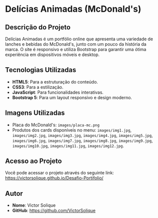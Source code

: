 # Delícias Animadas (McDonald's)

## Descrição do Projeto
Delícias Animadas é um portfólio online que apresenta uma variedade de lanches e bebidas do McDonald's, junto com um pouco da história da marca. O site é responsivo e utiliza Bootstrap para garantir uma ótima experiência em dispositivos móveis e desktop.

## Tecnologias Utilizadas
- **HTML5**: Para a estruturação do conteúdo.
- **CSS3**: Para a estilização.
- **JavaScript**: Para funcionalidades interativas.
- **Bootstrap 5**: Para um layout responsivo e design moderno.

## Imagens Utilizadas
- Placa do McDonald's: `images/placa-mc.png`
- Produtos dos cards disponíveis no menu: `images/img1.jpg`, `images/img2.jpg`, `images/img3.jpg`, `images/img4.jpg`, `images/img5.jpg`, `images/img6.jpg`, `images/img7.jpg`, `images/img8.jpg`, `images/img9.jpg`, `images/img10.jpg`, `images/img11.jpg`, `images/img12.jpg`.

## Acesso ao Projeto
Você pode acessar o projeto através do seguinte link: https://victorsolique.github.io/Desafio-Portifolio/

## Autor
- **Nome**: Victor Solique
- **GitHub**: https://github.com/VictorSolique
